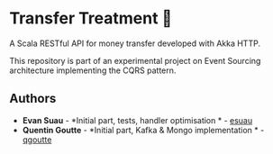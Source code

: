 # Transfer Treatment 💸

A Scala RESTful API for money transfer developed with Akka HTTP.

This repository is part of an experimental project on Event Sourcing architecture implementing the CQRS pattern.   

## Authors

* **Evan Suau**  - *Initial part, tests, handler optimisation * - [esuau](https://github.com/esuau)
* **Quentin Goutte** - *Initial part, Kafka & Mongo implementation * - [qgoutte](https://github.com/qgoutte)
